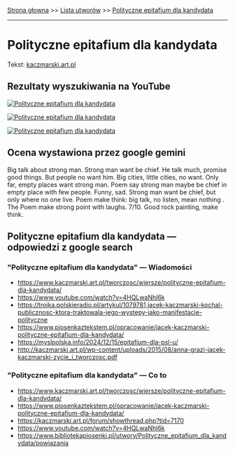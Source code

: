 [Strona głowna](../index.md) >> [Lista utworów](../list.md) >> [Polityczne epitafium dla kandydata](449.md)

---

# Polityczne epitafium dla kandydata

Tekst: [kaczmarski.art.pl](https://www.kaczmarski.art.pl/tworczosc/wiersze/polityczne-epitafium-dla-kandydata/)

## Rezultaty wyszukiwania na YouTube

[![Polityczne epitafium dla kandydata](http://img.youtube.com/vi/4HQLwaNhl6k/0.jpg)](https://www.youtube.com/watch?v=4HQLwaNhl6k "Jacek Kaczmarski - Polityczne epitafium dla kandydata - YouTube")

[![Polityczne epitafium dla kandydata](http://img.youtube.com/vi/Uw_dDvvZmqE/0.jpg)](https://www.youtube.com/watch?v=Uw_dDvvZmqE "Polityczne epitafium dla kandydata - Jacek Kaczmarski - YouTube")

[![Polityczne epitafium dla kandydata](http://img.youtube.com/vi/Pkq3oWED7i4/0.jpg)](https://www.youtube.com/watch?v=Pkq3oWED7i4 "Polityczne epitafium dla kandydata - Jacek Kaczmarski TEKST - YouTube")

## Ocena wystawiona przez google gemini

Big talk about strong man. Strong man want be chief. He talk much, promise good things. But people no want him. Big cities, little cities, no want. Only far, empty places want strong man. Poem say strong man maybe be chief in empty place with few people. Funny, sad. Strong man want be chief, but only where no one live. Poem make think: big talk, no listen, mean nothing . The Poem make strong point with laughs. 7/10. Good rock painting, make think.


## Polityczne epitafium dla kandydata — odpowiedzi z google search

### "Polityczne epitafium dla kandydata" — Wiadomości

 - <https://www.kaczmarski.art.pl/tworczosc/wiersze/polityczne-epitafium-dla-kandydata/>
 - <https://www.youtube.com/watch?v=4HQLwaNhl6k>
 - <https://trojka.polskieradio.pl/artykul/1079781,jacek-kaczmarski-kochal-publicznosc-ktora-traktowala-jego-wystepy-jako-manifestacje-polityczne>
 - <https://www.piosenkaztekstem.pl/opracowanie/jacek-kaczmarski-polityczne-epitafium-dla-kandydata/>
 - <https://myslpolska.info/2024/12/15/epitafium-dla-psl-u/>
 - <http://kaczmarski.art.pl/wp-content/uploads/2015/08/anna-grazi-jacek-kaczmarski-zycie_i_tworczosc.pdf>

### "Polityczne epitafium dla kandydata" — Co to

 - <https://www.kaczmarski.art.pl/tworczosc/wiersze/polityczne-epitafium-dla-kandydata/>
 - <https://www.piosenkaztekstem.pl/opracowanie/jacek-kaczmarski-polityczne-epitafium-dla-kandydata/>
 - <https://kaczmarski.art.pl/forum/showthread.php?tid=7170>
 - <https://www.youtube.com/watch?v=4HQLwaNhl6k>
 - <https://www.bibliotekapiosenki.pl/utwory/Polityczne_epitafium_dla_kandydata/powiazania>

